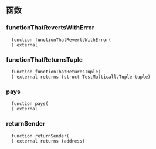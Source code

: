 ## 函数

### functionThatRevertsWithError

```solidity
  function functionThatRevertsWithError(
  ) external
```

### functionThatReturnsTuple

```solidity
  function functionThatReturnsTuple(
  ) external returns (struct TestMulticall.Tuple tuple)
```

### pays

```solidity
  function pays(
  ) external
```

### returnSender

```solidity
  function returnSender(
  ) external returns (address)
```